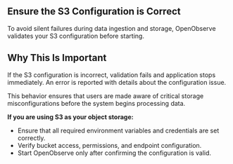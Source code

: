 ## Ensure the S3 Configuration is Correct
To avoid silent failures during data ingestion and storage, OpenObserve validates your S3 configuration before starting. 

## Why This Is Important 
If the S3 configuration is incorrect, validation fails and application stops immediately. An error is reported with details about the configuration issue.

This behavior ensures that users are made aware of critical storage misconfigurations before the system begins processing data.

**If you are using S3 as your object storage:**

- Ensure that all required environment variables and credentials are set correctly.
- Verify bucket access, permissions, and endpoint configuration.
- Start OpenObserve only after confirming the configuration is valid.

